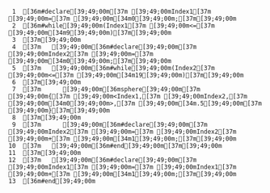      1	[36m#declare[39;49;00m[37m [39;49;00mIndex1[37m [39;49;00m=[37m [39;49;00m[34m0[39;49;00m;[37m[39;49;00m
     2	[36m#while[39;49;00m(Index1[37m [39;49;00m<=[37m [39;49;00m[34m9[39;49;00m)[37m[39;49;00m
     3	[37m[39;49;00m
     4	[37m   [39;49;00m[36m#declare[39;49;00m[37m [39;49;00mIndex2[37m [39;49;00m=[37m [39;49;00m[34m0[39;49;00m;[37m[39;49;00m
     5	[37m   [39;49;00m[36m#while[39;49;00m(Index2[37m [39;49;00m<=[37m [39;49;00m[34m19[39;49;00m)[37m[39;49;00m
     6	[37m[39;49;00m
     7	[37m      [39;49;00m[36msphere[39;49;00m[37m [39;49;00m{[37m [39;49;00m<Index1,[37m [39;49;00mIndex2,[37m [39;49;00m[34m0[39;49;00m>,[37m [39;49;00m[34m.5[39;49;00m[37m [39;49;00m}[37m[39;49;00m
     8	[37m[39;49;00m
     9	[37m      [39;49;00m[36m#declare[39;49;00m[37m [39;49;00mIndex2[37m [39;49;00m=[37m [39;49;00mIndex2[37m [39;49;00m+[37m [39;49;00m[34m1[39;49;00m;[37m[39;49;00m
    10	[37m   [39;49;00m[36m#end[39;49;00m[37m[39;49;00m
    11	[37m[39;49;00m
    12	[37m   [39;49;00m[36m#declare[39;49;00m[37m [39;49;00mIndex1[37m [39;49;00m=[37m [39;49;00mIndex1[37m [39;49;00m+[37m [39;49;00m[34m1[39;49;00m;[37m[39;49;00m
    13	[36m#end[39;49;00m
